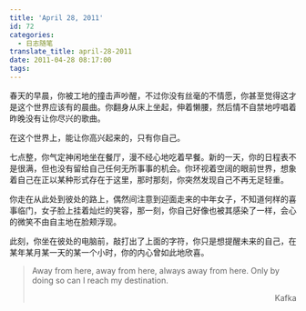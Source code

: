 ```yaml
---
title: 'April 28, 2011'
id: 72
categories:
  - 日志随笔
translate_title: april-28-2011
date: 2011-04-28 08:17:00
tags:
---
```


春天的早晨，你被工地的撞击声吵醒，不过你没有丝毫的不情愿，你甚至觉得这才是这个世界应该有的晨曲。你翻身从床上坐起，伸着懒腰，然后情不自禁地哼唱着昨晚没有让你尽兴的歌曲。

在这个世界上，能让你高兴起来的，只有你自己。

七点整，你气定神闲地坐在餐厅，漫不经心地吃着早餐。新的一天，你的日程表不是很满，但也没有留给自己任何无所事事的机会。你环视着空阔的眼前世界，想象着自己在正以某种形式存在于这里，那时那刻，你突然发现自己不再无足轻重。

你走在从此处到彼处的路上，偶然间注意到迎面走来的中年女子，不知道何样的喜事临门，女子脸上挂着灿烂的笑容，那一刻，你自己好像也被其感染了一样，会心的微笑不由自主地在脸颊浮现。

此刻，你坐在彼处的电脑前，敲打出了上面的字符，你只是想提醒未来的自己，在某年某月某一天的某一个小时，你的内心曾如此地欣喜。

> Away from here, away from here, always away from here. Only by doing so can I reach my destination.
>
> <p align='right'>Kafka</p>

